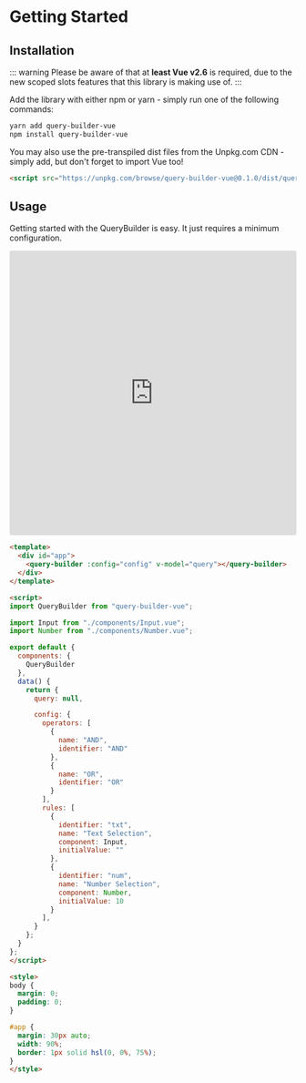 # Getting Started


## Installation

::: warning
Please be aware of that at **least Vue v2.6** is required, due to the new scoped slots features that
this library is making use of.
:::


Add the library with either npm or yarn - simply run one of the following commands:


```bash
yarn add query-builder-vue
npm install query-builder-vue
```

You may also use the pre-transpiled dist files from the Unpkg.com CDN - simply add, but don't forget
to import Vue too!


```html
<script src="https://unpkg.com/browse/query-builder-vue@0.1.0/dist/query-builder.umd.min.js"></script>
```


## Usage

Getting started with the QueryBuilder is easy.
It just requires a minimum configuration.

<iframe
  src="https://codesandbox.io/embed/minimum-configuration-bcdit?fontsize=14&hidenavigation=1&module=%2Fsrc%2FApp.vue&theme=dark"
  style="width:100%; height:500px; border:0; border-radius: 4px; overflow:hidden;"
  title="Minimum Configuration"
  allow="geolocation; microphone; camera; midi; vr; accelerometer; gyroscope; payment; ambient-light-sensor; encrypted-media; usb"
  sandbox="allow-modals allow-forms allow-popups allow-scripts allow-same-origin"
></iframe>


```html
<template>
  <div id="app">
    <query-builder :config="config" v-model="query"></query-builder>
  </div>
</template>

<script>
import QueryBuilder from "query-builder-vue";

import Input from "./components/Input.vue";
import Number from "./components/Number.vue";

export default {
  components: {
    QueryBuilder
  },
  data() {
    return {
      query: null,

      config: {
        operators: [
          {
            name: "AND",
            identifier: "AND"
          },
          {
            name: "OR",
            identifier: "OR"
          }
        ],
        rules: [
          {
            identifier: "txt",
            name: "Text Selection",
            component: Input,
            initialValue: ""
          },
          {
            identifier: "num",
            name: "Number Selection",
            component: Number,
            initialValue: 10
          }
        ],
      }
    };
  }
};
</script>

<style>
body {
  margin: 0;
  padding: 0;
}

#app {
  margin: 30px auto;
  width: 90%;
  border: 1px solid hsl(0, 0%, 75%);
}
</style>
```
